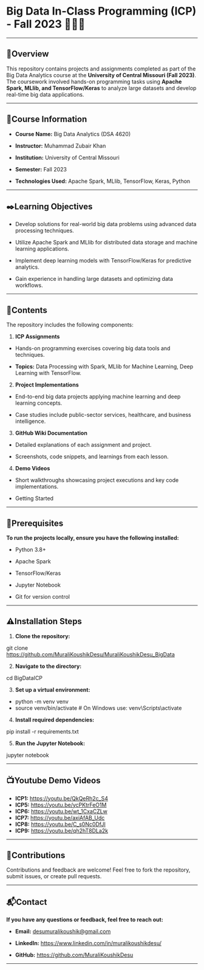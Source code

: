 # **Big Data In-Class Programming (ICP) - Fall 2023 👨🏻‍💻** 

---

## 📑Overview 

This repository contains projects and assignments completed as part of the Big Data Analytics course at the **University of Central Missouri (Fall 2023)**. The coursework involved hands-on programming tasks using **Apache Spark, MLlib, and TensorFlow/Keras** to analyze large datasets and develop real-time big data applications.

---

## 🏫Course Information

- **Course Name:** Big Data Analytics (DSA 4620)

- **Instructor:** Muhammad Zubair Khan

- **Institution:** University of Central Missouri

- **Semester:** Fall 2023

- **Technologies Used:** Apache Spark, MLlib, TensorFlow, Keras, Python

---

## ✒️Learning Objectives

- Develop solutions for real-world big data problems using advanced data processing techniques.

- Utilize Apache Spark and MLlib for distributed data storage and machine learning applications.

- Implement deep learning models with TensorFlow/Keras for predictive analytics.

- Gain experience in handling large datasets and optimizing data workflows.

---

## 🔖Contents

The repository includes the following components:

 1. **ICP Assignments**

- Hands-on programming exercises covering big data tools and techniques.

- **Topics:** Data Processing with Spark, MLlib for Machine Learning, Deep Learning with TensorFlow.

 2. **Project Implementations**

- End-to-end big data projects applying machine learning and deep learning concepts.

- Case studies include public-sector services, healthcare, and business intelligence.

 3. **GitHub Wiki Documentation**

- Detailed explanations of each assignment and project.

- Screenshots, code snippets, and learnings from each lesson.

 4. **Demo Videos**

- Short walkthroughs showcasing project executions and key code implementations.

- Getting Started

---

## 🎒Prerequisites

**To run the projects locally, ensure you have the following installed:**

- Python 3.8+

- Apache Spark

- TensorFlow/Keras

- Jupyter Notebook

- Git for version control

---

## ⚠️Installation Steps

 1. **Clone the repository:**

git clone https://github.com/MuraliKoushikDesu/MuraliKoushikDesu_BigData

 2. **Navigate to the directory:**

cd BigDataICP

 3. **Set up a virtual environment:**

- python -m venv venv
- source venv/bin/activate  # On Windows use: venv\Scripts\activate

 4. **Install required dependencies:**

pip install -r requirements.txt

 5. **Run the Jupyter Notebook:**

jupyter notebook

---
## 📺Youtube Demo Videos

- **ICP1:** https://youtu.be/QkQeRh2c_S4
- **ICP5:** https://youtu.be/ycPKtrFeO1M
- **ICP6:** https://youtu.be/wt_1CxaCZLw
- **ICP7:** https://youtu.be/axiAfAB_Udc
- **ICP8:** https://youtu.be/C_s0Nc0DfJI
- **ICP9:** https://youtu.be/qh2hT8DLa2k

---

## 🤝Contributions

Contributions and feedback are welcome! Feel free to fork the repository, submit issues, or create pull requests.

---

## 📬Contact 
**If you have any questions or feedback, feel free to reach out:**

- **Email:** desumuralikoushik@gmail.com

- **LinkedIn:** https://www.linkedin.com/in/muralikoushikdesu/

- **GitHub:** https://github.com/MuraliKoushikDesu

---
